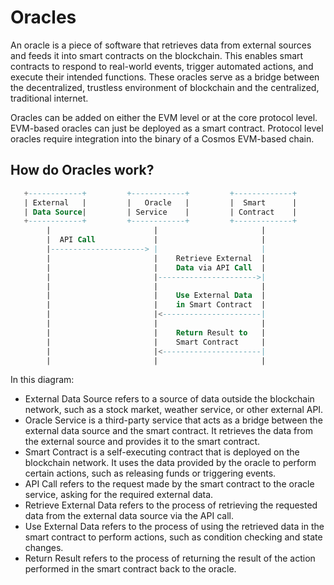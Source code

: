 # Oracles

An oracle is a piece of software that retrieves data from external sources and feeds it into smart contracts on the blockchain.
This enables smart contracts to respond to real-world events, trigger automated actions, and execute their intended functions.
These oracles serve as a bridge between the decentralized,
trustless environment of blockchain and the centralized, traditional internet.

Oracles can be added on either the EVM level or at the core protocol level.
EVM-based oracles can just be deployed as a smart contract.
Protocol level oracles require integration into the binary of a Cosmos EVM-based chain.

## How do Oracles work?

``` sql
   +------------+         +------------+         +-------------+
   | External   |         |   Oracle   |         |  Smart      |
   | Data Source|         | Service    |         | Contract    |
   +------------+         +------------+         +-------------+
        |                       |                       |
        |  API Call             |                       |
        |---------------------> |                       |
        |                       |    Retrieve External  |
        |                       |    Data via API Call  |
        |                       |---------------------->|
        |                       |                       |
        |                       |    Use External Data  |
        |                       |    in Smart Contract  |
        |                       |<----------------------|
        |                       |                       |
        |                       |    Return Result to   |
        |                       |    Smart Contract     |
        |                       |<----------------------|
        |                       |                       |

```

In this diagram:

* External Data Source refers to a source of data outside the blockchain network,
such as a stock market, weather service, or other external API.
* Oracle Service is a third-party service that acts as a bridge between the external data source and the smart contract.
It retrieves the data from the external source and provides it to the smart contract.
* Smart Contract is a self-executing contract that is deployed on the blockchain network.
It uses the data provided by the oracle to perform certain actions, such as releasing funds or triggering events.
* API Call refers to the request made by the smart contract to the oracle service, asking for the required external data.
* Retrieve External Data refers to the process of retrieving the requested data
from the external data source via the API call.
* Use External Data refers to the process of using the retrieved data in the smart contract to perform actions,
such as condition checking and state changes.
* Return Result refers to the process of returning the result of the action performed in the smart contract back to the oracle.
